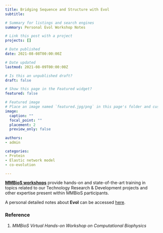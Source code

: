 ```yaml
---
title: Bridging Sequence and Structure with Evol
subtitle: 

# Summary for listings and search engines
summary: Personal Evol Workshop Notes

# Link this post with a project
projects: []

# Date published
date: 2021-08-08T00:00:00Z

# Date updated
lastmod: 2021-08-09T00:00:00Z

# Is this an unpublished draft?
draft: false

# Show this page in the Featured widget?
featured: false

# Featured image
# Place an image named `featured.jpg/png` in this page's folder and customize its options here.
image:
  caption: ""
  focal_point: ""
  placement: 2
  preview_only: false

authors:
- admin

categories:
- Protein
- Elastic network model
- co-evolution

---
```


[**MMBioS workshops**](https://mmbios.pitt.edu/outreach/workshops) provide hands-on and state-of-the-art training in topics related to our Technology Research & Development projects and other expertise present within MMBioS participants.

A personal detailed notes about **Evol** can be accessed [here](./Evol.pdf).

  
### Reference

1.	_MMBioS Virtual Hands-on Workshop on Computational Biophysics_


